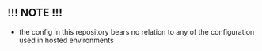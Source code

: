 ## !!! NOTE !!!
* the config in this repository bears no relation to any of the configuration used in hosted environments
